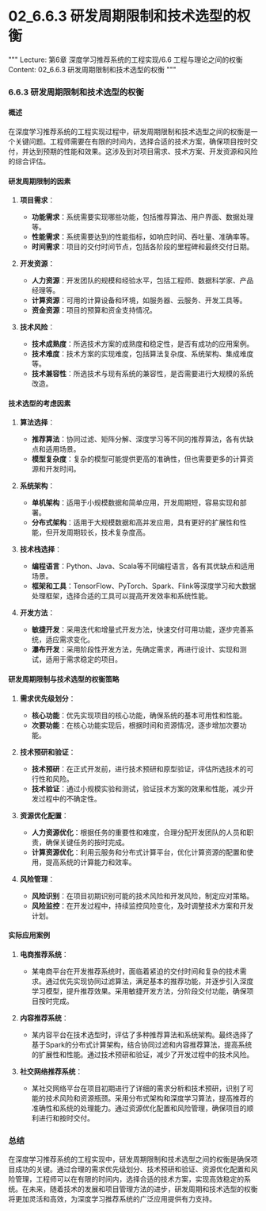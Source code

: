 # 02_6.6.3 研发周期限制和技术选型的权衡

"""
Lecture: 第6章 深度学习推荐系统的工程实现/6.6 工程与理论之间的权衡
Content: 02_6.6.3 研发周期限制和技术选型的权衡
"""

### 6.6.3 研发周期限制和技术选型的权衡

#### 概述
在深度学习推荐系统的工程实现过程中，研发周期限制和技术选型之间的权衡是一个关键问题。工程师需要在有限的时间内，选择合适的技术方案，确保项目按时交付，并达到预期的性能和效果。这涉及到对项目需求、技术方案、开发资源和风险的综合评估。

#### 研发周期限制的因素

1. **项目需求**：
   - **功能需求**：系统需要实现哪些功能，包括推荐算法、用户界面、数据处理等。
   - **性能需求**：系统需要达到的性能指标，如响应时间、吞吐量、准确率等。
   - **时间需求**：项目的交付时间节点，包括各阶段的里程碑和最终交付日期。

2. **开发资源**：
   - **人力资源**：开发团队的规模和经验水平，包括工程师、数据科学家、产品经理等。
   - **计算资源**：可用的计算设备和环境，如服务器、云服务、开发工具等。
   - **资金资源**：项目的预算和资金支持情况。

3. **技术风险**：
   - **技术成熟度**：所选技术方案的成熟度和稳定性，是否有成功的应用案例。
   - **技术难度**：技术方案的实现难度，包括算法复杂度、系统架构、集成难度等。
   - **技术兼容性**：所选技术与现有系统的兼容性，是否需要进行大规模的系统改造。

#### 技术选型的考虑因素

1. **算法选择**：
   - **推荐算法**：协同过滤、矩阵分解、深度学习等不同的推荐算法，各有优缺点和适用场景。
   - **模型复杂度**：复杂的模型可能提供更高的准确性，但也需要更多的计算资源和开发时间。

2. **系统架构**：
   - **单机架构**：适用于小规模数据和简单应用，开发周期短，容易实现和部署。
   - **分布式架构**：适用于大规模数据和高并发应用，具有更好的扩展性和性能，但开发周期较长，技术复杂度高。

3. **技术栈选择**：
   - **编程语言**：Python、Java、Scala等不同编程语言，各有其优缺点和适用场景。
   - **框架和工具**：TensorFlow、PyTorch、Spark、Flink等深度学习和大数据处理框架，选择合适的工具可以提高开发效率和系统性能。

4. **开发方法**：
   - **敏捷开发**：采用迭代和增量式开发方法，快速交付可用功能，逐步完善系统，适应需求变化。
   - **瀑布开发**：采用阶段性开发方法，先确定需求，再进行设计、实现和测试，适用于需求稳定的项目。

#### 研发周期限制与技术选型的权衡策略

1. **需求优先级划分**：
   - **核心功能**：优先实现项目的核心功能，确保系统的基本可用性和性能。
   - **次要功能**：在核心功能实现后，根据时间和资源情况，逐步增加次要功能。

2. **技术预研和验证**：
   - **技术预研**：在正式开发前，进行技术预研和原型验证，评估所选技术的可行性和风险。
   - **技术验证**：通过小规模实验和测试，验证技术方案的效果和性能，减少开发过程中的不确定性。

3. **资源优化配置**：
   - **人力资源优化**：根据任务的重要性和难度，合理分配开发团队的人员和职责，确保关键任务的按时完成。
   - **计算资源优化**：利用云服务和分布式计算平台，优化计算资源的配置和使用，提高系统的计算能力和效率。

4. **风险管理**：
   - **风险识别**：在项目初期识别可能的技术风险和开发风险，制定应对策略。
   - **风险监控**：在开发过程中，持续监控风险变化，及时调整技术方案和开发计划。

#### 实际应用案例

1. **电商推荐系统**：
   - 某电商平台在开发推荐系统时，面临着紧迫的交付时间和复杂的技术需求。通过优先实现协同过滤算法，满足基本的推荐功能，并逐步引入深度学习模型，提升推荐效果。采用敏捷开发方法，分阶段交付功能，确保项目按时完成。

2. **内容推荐系统**：
   - 某内容平台在技术选型时，评估了多种推荐算法和系统架构。最终选择了基于Spark的分布式计算架构，结合协同过滤和内容推荐算法，提高系统的扩展性和性能。通过技术预研和验证，减少了开发过程中的技术风险。

3. **社交网络推荐系统**：
   - 某社交网络平台在项目初期进行了详细的需求分析和技术预研，识别了可能的技术风险和资源瓶颈。采用分布式架构和深度学习算法，提高推荐的准确性和系统的处理能力。通过资源优化配置和风险管理，确保项目的顺利进行和按时交付。

### 总结

在深度学习推荐系统的工程实现中，研发周期限制和技术选型之间的权衡是确保项目成功的关键。通过合理的需求优先级划分、技术预研和验证、资源优化配置和风险管理，工程师可以在有限的时间内，选择合适的技术方案，实现高效稳定的系统。在未来，随着技术的发展和项目管理方法的进步，研发周期和技术选型的权衡将更加灵活和高效，为深度学习推荐系统的广泛应用提供有力支持。